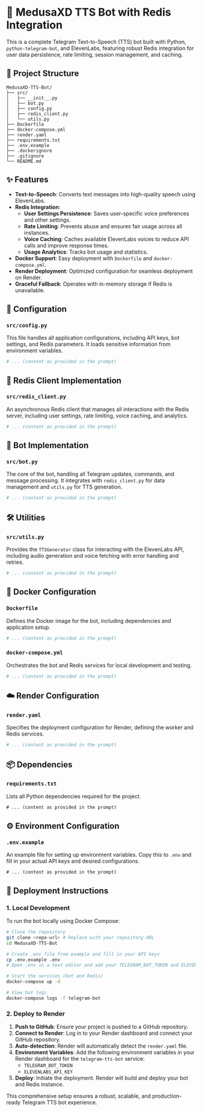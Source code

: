 
# 🚀 MedusaXD TTS Bot with Redis Integration

This is a complete Telegram Text-to-Speech (TTS) bot built with Python, `python-telegram-bot`, and ElevenLabs, featuring robust Redis integration for user data persistence, rate limiting, session management, and caching.

## 📁 Project Structure

```
MedusaXD-TTS-Bot/
├── src/
│   ├── __init__.py
│   ├── bot.py
│   ├── config.py
│   ├── redis_client.py
│   └── utils.py
├── Dockerfile
├── docker-compose.yml
├── render.yaml
├── requirements.txt
├── .env.example
├── .dockerignore
├── .gitignore
└── README.md
```

## ✨ Features

- **Text-to-Speech**: Converts text messages into high-quality speech using ElevenLabs.
- **Redis Integration**: 
  - **User Settings Persistence**: Saves user-specific voice preferences and other settings.
  - **Rate Limiting**: Prevents abuse and ensures fair usage across all instances.
  - **Voice Caching**: Caches available ElevenLabs voices to reduce API calls and improve response times.
  - **Usage Analytics**: Tracks bot usage and statistics.
- **Docker Support**: Easy deployment with `Dockerfile` and `docker-compose.yml`.
- **Render Deployment**: Optimized configuration for seamless deployment on Render.
- **Graceful Fallback**: Operates with in-memory storage if Redis is unavailable.

## 🔧 Configuration

### `src/config.py`

This file handles all application configurations, including API keys, bot settings, and Redis parameters. It loads sensitive information from environment variables.

```python
# ... (content as provided in the prompt)
```

## 🔴 Redis Client Implementation

### `src/redis_client.py`

An asynchronous Redis client that manages all interactions with the Redis server, including user settings, rate limiting, voice caching, and analytics.

```python
# ... (content as provided in the prompt)
```

## 🤖 Bot Implementation

### `src/bot.py`

The core of the bot, handling all Telegram updates, commands, and message processing. It integrates with `redis_client.py` for data management and `utils.py` for TTS generation.

```python
# ... (content as provided in the prompt)
```

## 🛠️ Utilities

### `src/utils.py`

Provides the `TTSGenerator` class for interacting with the ElevenLabs API, including audio generation and voice fetching with error handling and retries.

```python
# ... (content as provided in the prompt)
```

## 🐳 Docker Configuration

### `Dockerfile`

Defines the Docker image for the bot, including dependencies and application setup.

```dockerfile
# ... (content as provided in the prompt)
```

### `docker-compose.yml`

Orchestrates the bot and Redis services for local development and testing.

```yaml
# ... (content as provided in the prompt)
```

## ☁️ Render Configuration

### `render.yaml`

Specifies the deployment configuration for Render, defining the worker and Redis services.

```yaml
# ... (content as provided in the prompt)
```

## 📦 Dependencies

### `requirements.txt`

Lists all Python dependencies required for the project.

```txt
# ... (content as provided in the prompt)
```

## ⚙️ Environment Configuration

### `.env.example`

An example file for setting up environment variables. Copy this to `.env` and fill in your actual API keys and desired configurations.

```env
# ... (content as provided in the prompt)
```

## 🚀 Deployment Instructions

### 1. Local Development

To run the bot locally using Docker Compose:

```bash
# Clone the repository
git clone <repo-url> # Replace with your repository URL
cd MedusaXD-TTS-Bot

# Create .env file from example and fill in your API keys
cp .env.example .env
# Open .env in a text editor and add your TELEGRAM_BOT_TOKEN and ELEVENLABS_API_KEY

# Start the services (bot and Redis)
docker-compose up -d

# View bot logs
docker-compose logs -f telegram-bot
```

### 2. Deploy to Render

1. **Push to GitHub**: Ensure your project is pushed to a GitHub repository.
2. **Connect to Render**: Log in to your Render dashboard and connect your GitHub repository.
3. **Auto-detection**: Render will automatically detect the `render.yaml` file.
4. **Environment Variables**: Add the following environment variables in your Render dashboard for the `telegram-tts-bot` service:
   - `TELEGRAM_BOT_TOKEN`
   - `ELEVENLABS_API_KEY`
5. **Deploy**: Initiate the deployment. Render will build and deploy your bot and Redis instance.

This comprehensive setup ensures a robust, scalable, and production-ready Telegram TTS bot experience.

